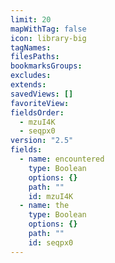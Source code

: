 ```yaml
---
limit: 20
mapWithTag: false
icon: library-big
tagNames: 
filesPaths: 
bookmarksGroups: 
excludes: 
extends: 
savedViews: []
favoriteView: 
fieldsOrder:
  - mzuI4K
  - seqpx0
version: "2.5"
fields:
  - name: encountered
    type: Boolean
    options: {}
    path: ""
    id: mzuI4K
  - name: the
    type: Boolean
    options: {}
    path: ""
    id: seqpx0
---
```

